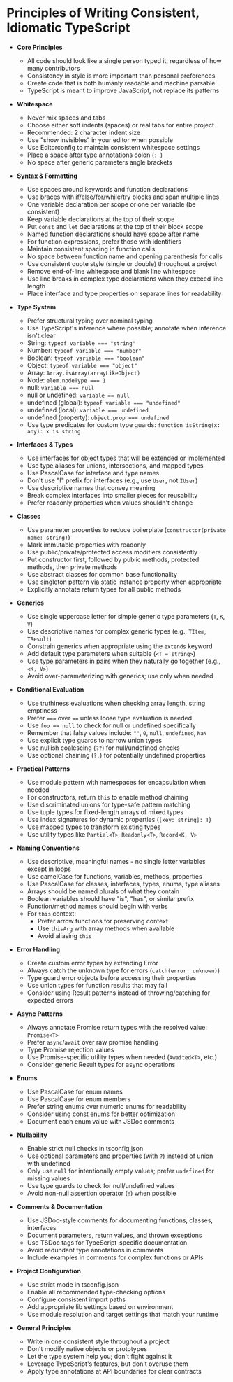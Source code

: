 # Principles of Writing Consistent, Idiomatic TypeScript

- **Core Principles**
  - All code should look like a single person typed it, regardless of how many contributors
  - Consistency in style is more important than personal preferences
  - Create code that is both humanly readable and machine parsable
  - TypeScript is meant to improve JavaScript, not replace its patterns

- **Whitespace**
  - Never mix spaces and tabs
  - Choose either soft indents (spaces) or real tabs for entire project
  - Recommended: 2 character indent size
  - Use "show invisibles" in your editor when possible
  - Use Editorconfig to maintain consistent whitespace settings
  - Place a space after type annotations colon (`: `)
  - No space after generic parameters angle brackets

- **Syntax & Formatting**
  - Use spaces around keywords and function declarations
  - Use braces with if/else/for/while/try blocks and span multiple lines
  - One variable declaration per scope or one per variable (be consistent)
  - Keep variable declarations at the top of their scope
  - Put `const` and `let` declarations at the top of their block scope
  - Named function declarations should have space after name
  - For function expressions, prefer those with identifiers
  - Maintain consistent spacing in function calls
  - No space between function name and opening parenthesis for calls
  - Use consistent quote style (single or double) throughout a project
  - Remove end-of-line whitespace and blank line whitespace
  - Use line breaks in complex type declarations when they exceed line length
  - Place interface and type properties on separate lines for readability

- **Type System**
  - Prefer structural typing over nominal typing
  - Use TypeScript's inference where possible; annotate when inference isn't clear
  - String: `typeof variable === "string"`
  - Number: `typeof variable === "number"`
  - Boolean: `typeof variable === "boolean"`
  - Object: `typeof variable === "object"`
  - Array: `Array.isArray(arrayLikeObject)`
  - Node: `elem.nodeType === 1`
  - null: `variable === null`
  - null or undefined: `variable == null`
  - undefined (global): `typeof variable === "undefined"`
  - undefined (local): `variable === undefined`
  - undefined (property): `object.prop === undefined`
  - Use type predicates for custom type guards: `function isString(x: any): x is string`

- **Interfaces & Types**
  - Use interfaces for object types that will be extended or implemented
  - Use type aliases for unions, intersections, and mapped types
  - Use PascalCase for interface and type names
  - Don't use "I" prefix for interfaces (e.g., use `User`, not `IUser`)
  - Use descriptive names that convey meaning
  - Break complex interfaces into smaller pieces for reusability
  - Prefer readonly properties when values shouldn't change

- **Classes**
  - Use parameter properties to reduce boilerplate (`constructor(private name: string)`)
  - Mark immutable properties with readonly
  - Use public/private/protected access modifiers consistently
  - Put constructor first, followed by public methods, protected methods, then private methods
  - Use abstract classes for common base functionality
  - Use singleton pattern via static instance property when appropriate
  - Explicitly annotate return types for all public methods

- **Generics**
  - Use single uppercase letter for simple generic type parameters (`T`, `K`, `V`)
  - Use descriptive names for complex generic types (e.g., `TItem`, `TResult`)
  - Constrain generics when appropriate using the `extends` keyword
  - Add default type parameters when suitable (`<T = string>`)
  - Use type parameters in pairs when they naturally go together (e.g., `<K, V>`)
  - Avoid over-parameterizing with generics; use only when needed

- **Conditional Evaluation**
  - Use truthiness evaluations when checking array length, string emptiness
  - Prefer `===` over `==` unless loose type evaluation is needed
  - Use `foo == null` to check for null or undefined specifically
  - Remember that falsy values include: `""`, `0`, `null`, `undefined`, `NaN`
  - Use explicit type guards to narrow union types
  - Use nullish coalescing (`??`) for null/undefined checks
  - Use optional chaining (`?.`) for potentially undefined properties

- **Practical Patterns**
  - Use module pattern with namespaces for encapsulation when needed
  - For constructors, return `this` to enable method chaining
  - Use discriminated unions for type-safe pattern matching
  - Use tuple types for fixed-length arrays of mixed types
  - Use index signatures for dynamic properties (`[key: string]: T`)
  - Use mapped types to transform existing types
  - Use utility types like `Partial<T>`, `Readonly<T>`, `Record<K, V>`

- **Naming Conventions**
  - Use descriptive, meaningful names - no single letter variables except in loops
  - Use camelCase for functions, variables, methods, properties
  - Use PascalCase for classes, interfaces, types, enums, type aliases
  - Arrays should be named plurals of what they contain
  - Boolean variables should have "is", "has", or similar prefix
  - Function/method names should begin with verbs
  - For `this` context:
    - Prefer arrow functions for preserving context
    - Use `thisArg` with array methods when available
    - Avoid aliasing `this`

- **Error Handling**
  - Create custom error types by extending Error
  - Always catch the unknown type for errors (`catch(error: unknown)`)
  - Type guard error objects before accessing their properties
  - Use union types for function results that may fail
  - Consider using Result patterns instead of throwing/catching for expected errors

- **Async Patterns**
  - Always annotate Promise return types with the resolved value: `Promise<T>`
  - Prefer `async`/`await` over raw promise handling
  - Type Promise rejection values
  - Use Promise-specific utility types when needed (`Awaited<T>`, etc.)
  - Consider generic Result types for async operations

- **Enums**
  - Use PascalCase for enum names
  - Use PascalCase for enum members
  - Prefer string enums over numeric enums for readability
  - Consider using const enums for better optimization
  - Document each enum value with JSDoc comments

- **Nullability**
  - Enable strict null checks in tsconfig.json
  - Use optional parameters and properties (with `?`) instead of union with undefined
  - Only use `null` for intentionally empty values; prefer `undefined` for missing values
  - Use type guards to check for null/undefined values
  - Avoid non-null assertion operator (`!`) when possible

- **Comments & Documentation**
  - Use JSDoc-style comments for documenting functions, classes, interfaces
  - Document parameters, return values, and thrown exceptions
  - Use TSDoc tags for TypeScript-specific documentation
  - Avoid redundant type annotations in comments
  - Include examples in comments for complex functions or APIs

- **Project Configuration**
  - Use strict mode in tsconfig.json
  - Enable all recommended type-checking options
  - Configure consistent import paths
  - Add appropriate lib settings based on environment
  - Use module resolution and target settings that match your runtime

- **General Principles**
  - Write in one consistent style throughout a project
  - Don't modify native objects or prototypes
  - Let the type system help you; don't fight against it
  - Leverage TypeScript's features, but don't overuse them
  - Apply type annotations at API boundaries for clear contracts

